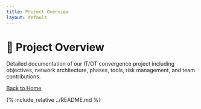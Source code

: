 ```yaml
---
title: Project Overview
layout: default
---
```


# 📖 Project Overview

Detailed documentation of our IT/OT convergence project including objectives, network architecture, phases, tools, risk management, and team contributions.

[Back to Home](index.md)



{% include_relative ../README.md %}